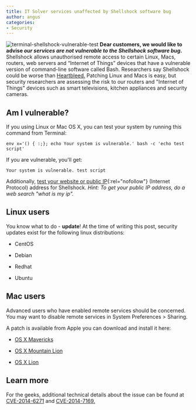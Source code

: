 ```yaml
---
title: IT Solver services unaffected by Shellshock software bug
author: angus
categories:
- Security
---
```

![terminal-shellshock-vulnerable-test](/assets/images/terminal-shellshock-vulnerable-test.jpg)
**Dear customers, we would like to advise _our services are not vulnerable to the Shellshock software bug_.**
Shellshock allows unauthorised remote access to certain Linux, Macs, routers, web servers and “Internet of Things” devices that have a vulnerable version of command-line software called Bash. Researchers say Shellshock could be worse than [Heartbleed.](https://en.wikipedia.org/wiki/Heartbleed) Patching Linux and Macs is easy, but security researchers are assessing the risk to our routers and "Internet of Things" devices such as smart televisions, kitchen appliances and security cameras.


## Am I vulnerable?


If you using Linux or Mac OS X, you can test your system by running this command from Terminal:


    env x='() { :;}; echo Your system is vulnerable.' bash -c 'echo test script'


If you are vulnerable, you'll get:


    Your system is vulnerable. test script


Additionally, [test your website or public IP](https://bashsmash.ccsir.org/){:rel="nofollow"} (Internet Protocol) address for Shellshock.
_Hint: To get your public IP address, do a web search "what is my ip"._


## Linux users


You know what to do - **update**! At the time of writing this post, security updates exist for the following linux distributions:




  * CentOS


  * Debian


  * Redhat


  * Ubuntu




## Mac users


Advanced users who have enabled remote services should be concerned. You may want to disable remote services in System Preferences > Sharing.

A patch is available from Apple you can download and install it here:




  * [OS X Mavericks](https://support.apple.com/kb/DL1769?viewlocale=en_US&locale=en_US)


  * [OS X Mountain Lion](https://support.apple.com/kb/DL1768)


  * [OS X Lion](https://support.apple.com/kb/DL1767)




## Learn more


For the geeks, additional technical details about the issue can be found at [CVE-2014-6271](https://web.nvd.nist.gov/view/vuln/detail?vulnId=CVE-2014-6271) and [CVE-2014-7169.](https://web.nvd.nist.gov/view/vuln/detail?vulnId=CVE-2014-7169)
